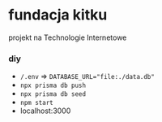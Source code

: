 # fundacja kitku

projekt na Technologie Internetowe

### diy

- `/.env` => `DATABASE_URL="file:./data.db"`
- `npx prisma db push`
- `npx prisma db seed`
- `npm start`
- localhost:3000
